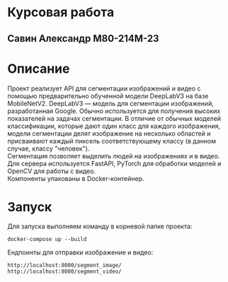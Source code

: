 # Курсовая работа
## Савин Александр М80-214М-23

# Описание
Проект реализует API для сегментации изображений и видео с помощью предварительно обученной модели DeepLabV3 на базе MobileNetV2. DeepLabV3 — модель для сегментации изображений, разработанная Google. Обычно используется для получения высоких показателей на задачах сегментации. В отличие от обычных моделей классификации, которые дают один класс для каждого изображения, модели сегментации делят изображение на несколько областей и присваивают каждый пиксель соответствующему классу (в данном случае, классу "человек").  
Сегментация позволяет выделить людей на изображениях и в видео. Для сервера используется FastAPI, PyTorch для обработки моделей и OpenCV для работы с видео.  
Компоненты упакованы в Docker-контейнер.

# Запуск
Для запуска выполняем команду в корневой папке проекта: 
```
docker-compose up --build
```
Ендпоинты для отправки изображение и видео: 
```
http://localhost:8000/segment_image/
http://localhost:8000/segment_video/
```

